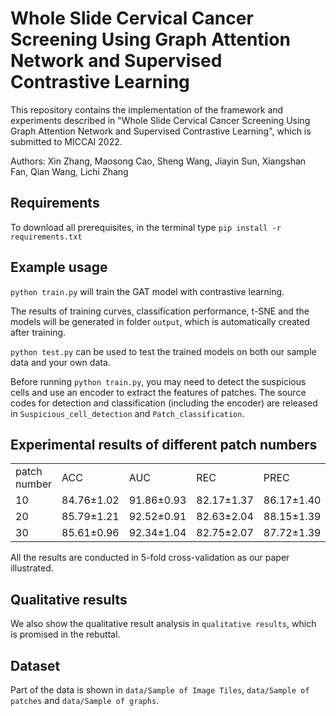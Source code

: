 # Whole Slide Cervical Cancer Screening Using Graph Attention Network and Supervised Contrastive Learning

This repository contains the implementation of the framework and experiments described in "Whole Slide Cervical Cancer Screening Using Graph Attention Network and Supervised Contrastive Learning", which is submitted to MICCAI 2022.

Authors: Xin Zhang, Maosong Cao, Sheng Wang, Jiayin Sun, Xiangshan Fan, Qian Wang, Lichi Zhang



## Requirements

To download all prerequisites, in the terminal type
`pip install -r requirements.txt`



## Example usage

`python train.py` will train the GAT model with contrastive learning.

 The results of training curves, classification performance, t-SNE and the models will be generated in folder `output`, which is automatically created after training. 

 `python test.py` can be used to test the trained models on both our sample data and your own data.

Before running `python train.py`, you may need to detect the suspicious cells and use an encoder to extract the features of patches. The source codes for detection and classification (including the encoder) are released in `Suspicious_cell_detection` and `Patch_classification`.

## Experimental results of different patch numbers
 

<table>
    <tr>
        <td>patch number</td>
        <td>ACC</td>
        <td>AUC</td>
        <td>REC</td>
        <td>PREC</td>
        <td>F1</td>
    </tr>
    <tr>
        <td>10</td>
        <td>84.76±1.02</td>
        <td>91.86±0.93</td>
        <td>82.17±1.37</td>
        <td>86.17±1.40</td>
        <td>84.40±0.95</td>
    </tr>
    <tr>
        <td>20</td>
        <td>85.79±1.21</td>
        <td>92.52±0.91</td>
        <td>82.63±2.04</td>
        <td>88.15±1.39</td>
        <td>85.28±1.27</td>
    </tr>
    <tr>
        <td>30</td>
        <td>85.61±0.96</td>
        <td>92.34±1.04</td>
        <td>82.75±2.07</td>
        <td>87.72±1.39</td>
        <td>85.13±1.02</td>
    </tr>
</table>

All the results are conducted in 5-fold cross-validation as our paper illustrated.

## Qualitative results

We also show the qualitative result analysis in `qualitative results`, which is promised in the rebuttal.

## Dataset

Part of the data is shown in `data/Sample of Image Tiles`, `data/Sample of patches` and `data/Sample of graphs`. 

